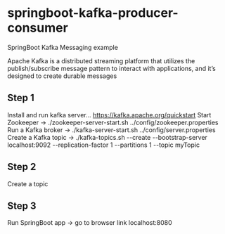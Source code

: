 # springboot-kafka-producer-consumer
SpringBoot Kafka Messaging example

Apache Kafka is a distributed streaming platform that utilizes the publish/subscribe message pattern to interact with applications, and it’s designed to create durable messages

Step 1
------------
Install and run kafka server...
https://kafka.apache.org/quickstart
Start Zookeeper -> ./zookeeper-server-start.sh ../config/zookeeper.properties
Run a Kafka broker -> ./kafka-server-start.sh ../config/server.properties
Create a Kafka topic -> ./kafka-topics.sh --create --bootstrap-server localhost:9092 --replication-factor 1 --partitions 1 --topic myTopic
 
Step 2 
----------
Create a topic

Step 3
---------
Run SpringBoot app -> go to browser link localhost:8080
